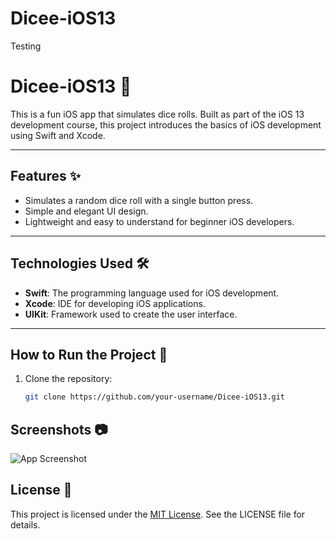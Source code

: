 # Dicee-iOS13
Testing
# Dicee-iOS13 🎲

This is a fun iOS app that simulates dice rolls. Built as part of the iOS 13 development course, this project introduces the basics of iOS development using Swift and Xcode.

---

## Features ✨
- Simulates a random dice roll with a single button press.
- Simple and elegant UI design.
- Lightweight and easy to understand for beginner iOS developers.

---

## Technologies Used 🛠️
- **Swift**: The programming language used for iOS development.
- **Xcode**: IDE for developing iOS applications.
- **UIKit**: Framework used to create the user interface.

---

## How to Run the Project 🚀
1. Clone the repository:
   ```bash
   git clone https://github.com/your-username/Dicee-iOS13.git


## Screenshots 📷

![App Screenshot](./assets/screenshots/screenshot.png)

## License 📜

This project is licensed under the [MIT License](./LICENSE). See the LICENSE file for details.

